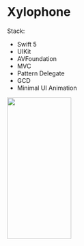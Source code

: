 # Xylophone

Stack:

- Swift 5
- UIKit
- AVFoundation
- MVC
- Pattern Delegate
- GCD
- Minimal UI Animation

<img align="left" src="https://github.com/MaybeRT-rt/gif/blob/main/Simulator%20Screenshot%20-%20iPhone%2014%20Pro%20-%202023-11-02%20at%2012.41.51.png" width="150" height="330">
